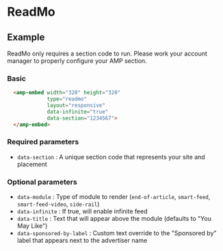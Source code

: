 <!---
Copyright 2019 The AMP HTML Authors. All Rights Reserved.

Licensed under the Apache License, Version 2.0 (the "License");
you may not use this file except in compliance with the License.
You may obtain a copy of the License at

      http://www.apache.org/licenses/LICENSE-2.0

Unless required by applicable law or agreed to in writing, software
distributed under the License is distributed on an "AS-IS" BASIS,
WITHOUT WARRANTIES OR CONDITIONS OF ANY KIND, either express or implied.
See the License for the specific language governing permissions and
limitations under the License.
-->

# ReadMo

## Example

ReadMo only requires a section code to run. Please work your account manager to properly configure your AMP section.

### Basic

```html
  <amp-embed width="320" height="320"
             type="readmo"
             layout="responsive"
             data-infinite="true"
             data-section="1234567">
  </amp-embed>
```

### Required parameters

- `data-section` : A unique section code that represents your site and placement

### Optional parameters

- `data-module` : Type of module to render (`end-of-article`, `smart-feed`, `smart-feed-video`, `side-rail`)
- `data-infinite` : If true, will enable infinite feed
- `data-title` : Text that will appear above the module (defaults to "You May Like")
- `data-sponsored-by-label` : Custom text override to the "Sponsored by" label that appears next to the advertiser name

